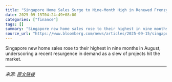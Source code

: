 ```yaml
---
title: "Singapore Home Sales Surge to Nine-Month High in Renewed Frenzy"
date: 2025-09-15T04:24:49+08:00
categories: ["finance"]
tags: []
summary: "Singapore new home sales rose to their highest in nine months in August, underscoring a recent resurgence in demand as a slew of projects hit the market."
source_url: "https://www.bloomberg.com/news/articles/2025-09-15/singapore-home-sales-surge-to-nine-month-high-in-renewed-frenzy"
---
```


Singapore new home sales rose to their highest in nine months in August, underscoring a recent resurgence in demand as a slew of projects hit the market.

---

*来源: [原文链接](https://www.bloomberg.com/news/articles/2025-09-15/singapore-home-sales-surge-to-nine-month-high-in-renewed-frenzy)*
